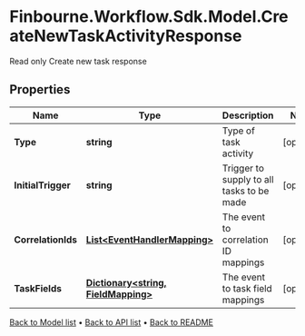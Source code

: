 # Finbourne.Workflow.Sdk.Model.CreateNewTaskActivityResponse
Read only Create new task response

## Properties

Name | Type | Description | Notes
------------ | ------------- | ------------- | -------------
**Type** | **string** | Type of task activity | [optional] 
**InitialTrigger** | **string** | Trigger to supply to all tasks to be made | [optional] 
**CorrelationIds** | [**List&lt;EventHandlerMapping&gt;**](EventHandlerMapping.md) | The event to correlation ID mappings | [optional] 
**TaskFields** | [**Dictionary&lt;string, FieldMapping&gt;**](FieldMapping.md) | The event to task field mappings | [optional] 

[Back to Model list](../README.md#documentation-for-models) &#8226; [Back to API list](../README.md#documentation-for-api-endpoints) &#8226; [Back to README](../README.md)

